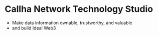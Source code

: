 # Callha Network Technology Studio

+ Make data information ownable, trustworthy, and valuable
+ and build Ideal Web3
